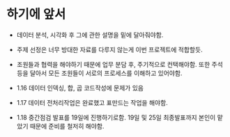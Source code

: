 # 하기에 앞서

- 데이터 분석, 시각화 후 그에 관한 설명을 밑에 달아줘야함.
- 주제 선정은 너무 방대한 자료를 다루지 않는게 이번 프로젝트에 적합할듯.
- 조원들과 협력을 해야하기 때문에 업무 분담 후, 주기적으로 컨택해야함. 또한 주석등을 달아서 모든 조원들이 서로의 프로세스를 이해하고 있어야함.


- 1.16 데이터 인덱싱, 합, 곱 코드작성에 문제가 있음
- 1.17 데이터 전처리작업은 완료했고 표만드는 작업을 해야함.
- 1.18 중간점검 발표를 19일에 진행하기로함. 19일 및 25일 최종발표까지 본인이 맡았기 때문에 준비를 철저히 해야함.